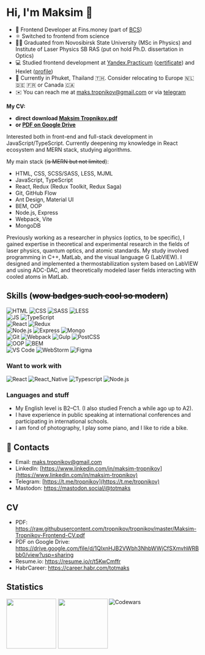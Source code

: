 # Hi, I'm Maksim 👋 

- 🏢 Frontend Developer at Fins.money (part of [BCS](https://bcs.ru/))
- ⚛️ Switched to frontend from science
- 👨‍🎓 Graduated from Novosibirsk State University (MSc in Physics) and Institute of Laser Physics SB RAS (put on hold Ph.D. dissertation in Optics)
- 💻 Studied frontend development at [Yandex.Practicum](https://practicum.yandex.ru) ([certificate](https://drive.google.com/file/d/19rSLjjJNna8xR8Aznn1LoTYo3l0qbnvY/view?usp=share_link)) and Hexlet ([profile](https://ru.hexlet.io/u/totmaks))
- 📍 Currently in Phuket, Thailand 🇹🇭. Consider relocating to Europe 🇳🇱 🇩🇪 🇫🇷 or Canada 🇨🇦
- ✉️ You can reach me at [maks.tropnikov@gmail.com](mailto:maks.tropnikov@gmail.com) or via [telegram](https://t.me/tropnikov)

**My CV:**
- **direct download [Maksim Tropnikov.pdf](https://raw.githubusercontent.com/tropnikov/tropnikov/master/Maksim-Tropnikov-Frontend-CV.pdf)**
- **or [PDF on Google Drive](https://drive.google.com/file/d/1QIxnHJB2VWbh3NhbWWjCfSXmvhWRBbb0/view?usp=sharing)**


Interested both in front-end and full-stack development in JavaScript/TypeScript. Currently deepening my knowledge in React ecosystem and MERN stack, studying algorithms.

My main stack (~~is MERN but not limited~~):
- HTML, CSS, SCSS/SASS, LESS, MJML  
- JavaScript, TypeScript  
- React, Redux (Redux Toolkit, Redux Saga)
- Git, GitHub Flow 
- Ant Design, Material UI
- BEM, OOP  
- Node.js, Express  
- Webpack, Vite  
- MongoDB  

Previously working as a researcher in physics (optics, to be specific), I gained expertise in theoretical and experimental research in the fields of laser physics, quantum optics, and atomic standards. My study involved programming in C++, MatLab, and the visual language G (LabVIEW). I designed and implemented a thermostabilization system based on LabVIEW and using ADC-DAC, and theoretically modeled laser fields interacting with cooled atoms in MatLab.

## Skills (~~wow badges such cool so modern~~)

![HTML](https://img.shields.io/badge/HTML-20232A?style=for-the-badge&logo=html5)  ![CSS](https://img.shields.io/badge/-CSS-20232A?style=for-the-badge&logo=css3)  ![SASS](https://img.shields.io/badge/-SASS-20232A?style=for-the-badge&logo=SASS) ![LESS](https://img.shields.io/badge/-LESS-20232A?style=for-the-badge&logo=LESS)  
![JS](https://img.shields.io/badge/-JavaScript-20232A?style=for-the-badge&logo=javascript)  ![TypeScript](https://img.shields.io/badge/-TypeScript-20232A?style=for-the-badge&logo=TypeScript)  
![React](https://img.shields.io/badge/-React-20232A?style=for-the-badge&logo=react) ![Redux](https://img.shields.io/badge/-Redux-20232A?style=for-the-badge&logo=redux)  
![Node.js](https://img.shields.io/badge/-Node.js-20232A?style=for-the-badge&logo=node.js)  ![Express](https://img.shields.io/badge/-Express-20232A?style=for-the-badge&logo=Express)  ![Mongo](https://img.shields.io/badge/-Mongodb-20232A?style=for-the-badge&logo=MongoDB)  
![Git](https://img.shields.io/badge/-Git-20232A?style=for-the-badge&logo=git)  ![Webpack](https://img.shields.io/badge/-Webpack-20232A?style=for-the-badge&logo=webpack)  ![Gulp](https://img.shields.io/badge/-gulp-20232A?style=for-the-badge&logo=gulp)  ![PostCSS](https://img.shields.io/badge/-PostCSS-20232A?style=for-the-badge&logo=postcss)  
![OOP](https://img.shields.io/badge/-OOP-20232A?style=for-the-badge&logo=oop)  ![BEM](https://img.shields.io/badge/-BEM-20232A?style=for-the-badge&logo=BEM)  
![VS Code](https://img.shields.io/badge/-VS_Code-20232A?style=for-the-badge&logo=visualstudiocode)  ![WebStorm](https://img.shields.io/badge/-WebStorm-20232A?style=for-the-badge&logo=WebStorm)  ![Figma](https://img.shields.io/badge/-Figma-20232A?style=for-the-badge&logo=figma)

### Want to work with  

![React](https://img.shields.io/badge/-React-20232A?style=for-the-badge&logo=react)  ![React_Native](https://img.shields.io/badge/-React_Native-20232A?style=for-the-badge&logo=react)  ![Typescript](https://img.shields.io/badge/-Typescript-20232A?style=for-the-badge&logo=typescript) ![Node.js](https://img.shields.io/badge/-Node.js-20232A?style=for-the-badge&logo=node.js)  

### Languages and stuff
- My English level is B2–C1. (I also studied French a while ago up to A2).
- I have experience in public speaking at international conferences and participating in international schools.
- I am fond of photography, I play some piano, and I like to ride a bike.

## 🤝 Contacts
- Email: [maks.tropnikov@gmail.com](mailto:maks.tropnikov@gmail.com)
- LinkedIn: [https://www.linkedin.com/in/maksim-tropnikov](https://www.linkedin.com/in/maksim-tropnikov)
- Telegram: [https://t.me/tropnikov](https://t.me/tropnikov)  
- Mastodon: <a rel="me" href="https://mastodon.social/@totmaks">https://mastodon.social/@totmaks</a>
<!-- <a rel="me" href="https://mastodon.social/@totmaks">Mastodon</a> -->


## CV
* PDF: https://raw.githubusercontent.com/tropnikov/tropnikov/master/Maksim-Tropnikov-Frontend-CV.pdf
* PDF on Google Drive: https://drive.google.com/file/d/1QIxnHJB2VWbh3NhbWWjCfSXmvhWRBbb0/view?usp=sharing
* Resume.io: https://resume.io/r/t5KwCmffr
* HabrCareer: https://career.habr.com/totmaks
<!-- HeadHunter: https://novosibirsk.hh.ru/resume/9803f6c3ff07f93bae0039ed1f4a7351586950 -->
<!-- * HeadHunter: https://novosibirsk.hh.ru/resume/a2b52938ff09aca2760039ed1f394a366b664d -->

## Statistics  

<div>
<a href="https://github-readme-stats-git-master-makstropnikov.vercel.app/api?username=tropnikov&count_private=true&show_icons=true&hide=contribs,issues">
<img align="left" height="130px" style="margin-right: 5px" src="https://github-readme-stats-git-master-makstropnikov.vercel.app/api?username=tropnikov&count_private=true&show_icons=true&hide=contribs,issues">
</a>
<a href="https://github-readme-stats-git-master-makstropnikov.vercel.app/api/top-langs/?username=tropnikov&layout=compact">
<img align="left" height="130px" src="https://github-readme-stats-git-master-makstropnikov.vercel.app/api/top-langs/?username=tropnikov&layout=compact"/>
</a>
</div>  

<!--
[![Tropnikov GitHub stats](https://github-readme-stats.vercel.app/api?username=tropnikov&count_private=true&show_icons=true&hide=contribs,issues)
](https://github-readme-stats.vercel.app/api?username=tropnikov&count_private=true&show_icons=true)  

[![Top Langs](https://github-readme-stats.vercel.app/api/top-langs/?username=tropnikov&layout=compact)](https://github-readme-stats.vercel.app/api/top-langs/?username=tropnikov)  
-->  
  
![Codewars](https://www.codewars.com/users/tropnikov/badges/large)

<!--
![Metrics](https://metrics.lecoq.io/tropnikov?template=classic&base.indepth=true&base.header=0&base.metadata=0&base=header%2C%20activity%2C%20community%2C%20repositories%2C%20metadata&base.indepth=true&base.hireable=false&base.skip=false&config.timezone=Europe%2FIstanbul)
-->


<!--
**tropnikov/tropnikov** is a ✨ _special_ ✨ repository because its `README.md` (this file) appears on your GitHub profile.

Here are some ideas to get you started:

- 🔭 I’m currently working on ...
- 🌱 I’m currently learning ...
- 👯 I’m looking to collaborate on ...
- 🤔 I’m looking for help with ...
- 💬 Ask me about ...
- 📫 How to reach me: ...
- 😄 Pronouns: ...
- ⚡ Fun fact: ...
-->



